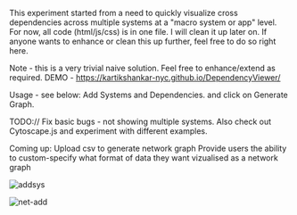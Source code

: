 This experiment started from a need to quickly visualize cross dependencies across multiple systems at a "macro system or app" level. 
For now, all code (html/js/css) is in one file. I will clean it up later on. If anyone wants to enhance or clean this up further, feel free to do so right here. 

Note - this is a very trivial naive solution. Feel free to enhance/extend as required.
DEMO - https://kartikshankar-nyc.github.io/DependencyViewer/

Usage - see below: Add Systems and Dependencies. and click on Generate Graph.

TODO://
Fix basic bugs - not showing multiple systems. 
Also check out Cytoscape.js and experiment with different examples.

Coming up: 
Upload csv to generate network graph
Provide users the ability to custom-specify what format of data they want vizualised as a network graph



![addsys](https://github.com/user-attachments/assets/173380db-fa65-439f-a923-e0afcf6feef0)



![net-add](https://github.com/user-attachments/assets/891dafdc-3e3c-449f-a075-84ffe8e998b1)
